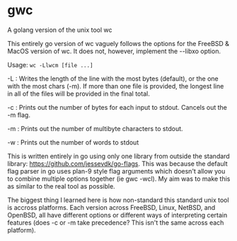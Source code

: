 # gwc
A golang version of the unix tool wc

This entirely go version of wc vaguely follows the options for the FreeBSD & MacOS version of wc. It does not, however, implement the --libxo option.

Usage:
```wc -Llwcm [file ...]```

-L : Writes the length of the line with the most bytes (default), or the one with the most chars (-m). If more than one file is provided, the longest line in all of the files will be provided in the final total.

-c : Prints out the number of bytes for each input to stdout. Cancels out the -m flag.

-m : Prints out the number of multibyte characters to stdout.

-w : Prints out the number of words to stdout


This is written entirely in go using only one library from outside the standard library: https://github.com/jessevdk/go-flags. This was because the default flag parser in go uses plan-9 style flag arguments which doesn't allow you to combine multiple options together (ie gwc -wcl). My aim was to make this as similar to the real tool as possible.

The biggest thing I learned here is how non-standard this standard unix tool is accross platforms. Each version across FreeBSD, Linux, NetBSD, and OpenBSD, all have different options or different ways of interpreting certain features (does -c or -m take precedence? This isn't the same across each platform). 
